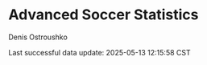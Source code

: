 # Advanced Soccer Statistics
Denis Ostroushko

<!-- gfm -->

Last successful data update: 2025-05-13 12:15:58 CST
